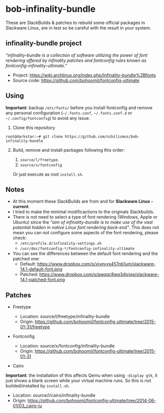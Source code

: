 # bob-infinality-bundle

These are SlackBuilds & patches to rebuild some official packages in Slackware Linux,
are in test so be careful with the result in your system.

## infinality-bundle project

*"infinality-bundle is a collection of software utilizing the power of font
rendering offered by infinality patches and fontconfig rules known as
fontconfig-infinality-ultimate."*

*  Project: https://wiki.archlinux.org/index.php/Infinality-bundle%2Bfonts
*  Source code: https://github.com/bohoomil/fontconfig-ultimate

## Using

**Important**: backup `/etc/fonts/` before you install fontconfig and remove any personal
configuration (`~/.fonts.conf`, `~/.fonts.conf.d` or `~/.config/fontconfig`) to avoid any
issue.

1.  Clone this repository

  ```
  root@darkstar:~# git clone https://github.com/nihilismus/bob-infinality-bundle
  ```

2.  Build, remove and install packages following this order:

    1.  `source/l/freetype`.
    2.  `source/x/fontconfig`

    Or just execute as root `install.sh`.

## Notes

*  At this moment these SlackBuilds are from and for **Slackware Linux -current**.
*  I tried to make the minimal modificactions to the originals Slackbuilds.
*  There is not need to select a type of font rendering (Windows, Apple or Ubuntu)
   since the *"aim of infinality-bundle is to make use of the vast potential hidden
   in native Linux font rendering back-end"*. This does not mean you can not
   configure some aspects of the font rendering, please check:
   *  `/etc/profile.d/infinality-settings.sh`
   *  `/usr/doc/fontconfig-*/fontconfig-infinality-ultimate`
*  You can see the differences between the default font rendering and the patched one:
   *  Default: https://www.dropbox.com/s/xiyeyvs457nb1um/slackware-14.1-default-font.png
   *  Patched: https://www.dropbox.com/s/awqgc8wg3djviqe/slackware-14.1-patched-font.png

## Patches

*  Freetype

   *  Location: source/l/freetype/infinality-bundle
   *  Origin: https://github.com/bohoomil/fontconfig-ultimate/tree/2015-01-31/freetype

*  Fontconfig

   *  Location: source/x/fontconfig/infinality-bundle
   *  Origin: https://github.com/bohoomil/fontconfig-ultimate/tree/2015-01-31

*  Cairo

**Important**: the installation of this affects Qemu when using `-display gtk`, it just shows
a blank screen while your virtual machine runs. So this is not builded/installed by
`install.sh`.

   *  Location: source/l/cairo/infinality-bundle
   *  Origin: https://github.com/bohoomil/fontconfig-ultimate/tree/2014-06-01/03_cairo-iu
